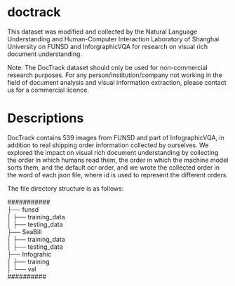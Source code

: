 # doctrack

This dataset was modified and collected by the Natural Language Understanding and Human-Computer Interaction Laboratory of Shanghai University on FUNSD and InforgraphicVQA for research on visual rich document understanding.

Note: The DocTrack dataset should only be used for non-commercial research purposes. For any person/institution/company not working in the field of document analysis and visual information extraction, please contact us for a commercial licence.

# Descriptions
DocTrack contains 539 images from FUNSD and part of InfographicVQA, in addition to real shipping order information collected by ourselves. We explored the impact on visual rich document understanding by collecting the order in which humans read them, the order in which the machine model sorts them, and the default ocr order, and we wrote the collected order in the word of each json file, where id is used to represent the different orders.

The file directory structure is as follows:

###########                       
├── funsd                     
│   ├── training_data			
│   ├── testing_data         
├── SeaBill            
│   ├── training_data                
│   ├── testing_data  
├── Infograhic            
│   ├── training        
│   └── val              
##########
